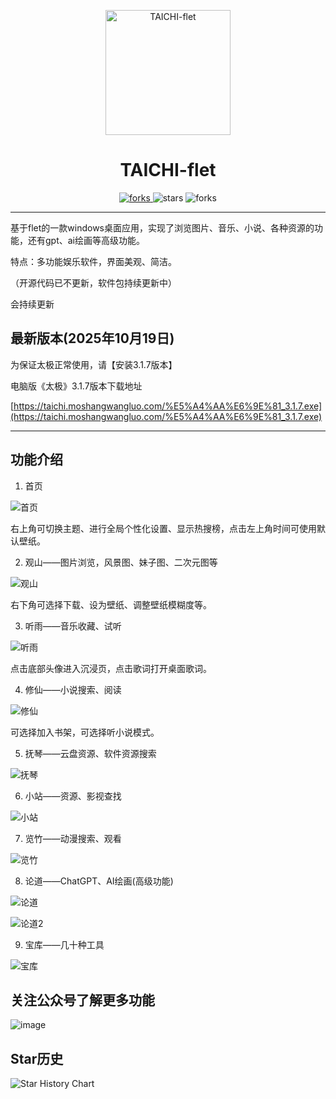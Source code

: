 <p align="center">
  <a href="https://github.com/moshstudio/TAICHI-flet">
    <img width="200" height="200" src="https://github.com/moshstudio/TAICHI-flet/blob/main/taiji.png" alt="TAICHI-flet">
  </a>
</p>

<h1 align="center">TAICHI-flet</h1>

<p align="center">
  <a href="#下载">
    <img src="https://img.shields.io/github/downloads/moshstudio/TAICHI-flet/total?style=flat-square" alt="forks">
  </a>
  <img src="https://img.shields.io/github/stars/moshstudio/TAICHI-flet?style=flat-square" alt="stars">
  <img src="https://img.shields.io/github/forks/moshstudio/TAICHI-flet?style=flat-square" alt="forks">
</p>

---


 基于flet的一款windows桌面应用，实现了浏览图片、音乐、小说、各种资源的功能，还有gpt、ai绘画等高级功能。

 特点：多功能娱乐软件，界面美观、简洁。
 
 （开源代码已不更新，软件包持续更新中）
 
会持续更新

## 最新版本(2025年10月19日)

为保证太极正常使用，请【安装3.1.7版本】

电脑版《太极》3.1.7版本下载地址

[https://taichi.moshangwangluo.com/%E5%A4%AA%E6%9E%81_3.1.7.exe](https://taichi.moshangwangluo.com/%E5%A4%AA%E6%9E%81_3.1.7.exe)


---

## 功能介绍

1. 首页

![首页](https://github.com/moshstudio/TAICHI-flet/assets/38805177/5969c1f1-c3c9-414b-a842-722df471fadb)

右上角可切换主题、进行全局个性化设置、显示热搜榜，点击左上角时间可使用默认壁纸。

2. 观山——图片浏览，风景图、妹子图、二次元图等
   
![观山](https://github.com/moshstudio/TAICHI-flet/assets/38805177/75c6da1f-27ef-4497-b78f-fa2f8a8a33a9)

右下角可选择下载、设为壁纸、调整壁纸模糊度等。

3. 听雨——音乐收藏、试听

![听雨](https://github.com/moshstudio/TAICHI-flet/assets/38805177/dfb3de06-ea51-4474-a1e7-a314b888e7f8)

点击底部头像进入沉浸页，点击歌词打开桌面歌词。

4. 修仙——小说搜索、阅读

![修仙](https://github.com/moshstudio/TAICHI-flet/assets/38805177/a6b1aa65-64c3-436d-bc72-1bf0d47bfe07)

可选择加入书架，可选择听小说模式。

5. 抚琴——云盘资源、软件资源搜索

![抚琴](https://github.com/cuifengcn/TAICHI-flet/assets/38805177/fd5431cd-6dec-4305-97fb-c75257a07aca)

6. 小站——资源、影视查找

![小站](https://github.com/moshstudio/TAICHI-flet/assets/38805177/5ddeff61-9af0-45d2-9c00-e159dfbeb295)

7. 览竹——动漫搜索、观看

![览竹](https://github.com/moshstudio/TAICHI-flet/assets/38805177/51112fa4-4bd3-41e5-b3a1-22390554f8b9)

8. 论道——ChatGPT、AI绘画(高级功能)

![论道](https://github.com/moshstudio/TAICHI-flet/assets/38805177/72cb7309-6db8-4e8e-bee1-9ec61adbcc73)

![论道2](https://github.com/moshstudio/TAICHI-flet/assets/38805177/f7d15b42-d45a-4683-b057-7b9966940e50)


9. 宝库——几十种工具

![宝库](https://github.com/moshstudio/TAICHI-flet/assets/38805177/535bb4a8-8992-4751-969a-089e8eae44df)

## 关注公众号了解更多功能

![image](https://github.com/moshstudio/TAICHI-flet/assets/38805177/861e963c-4374-4232-921a-7d182c22729d)

## Star历史

![Star History Chart](https://api.star-history.com/svg?repos=moshstudio/TAICHI-flet&type=Date)
